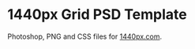 1440px Grid PSD Template
======

Photoshop, PNG and CSS files for [1440px.com](http://1440px.com/ "1440 Grid PSD Template").